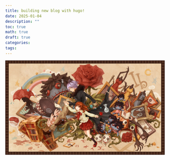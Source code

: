 ```yaml
---
title: building new blog with hugo!
date: 2025-01-04
description: ""
toc: true
math: true
draft: true
categories: 
tags:
---
```




![](/posts/10/ib2.jpg)